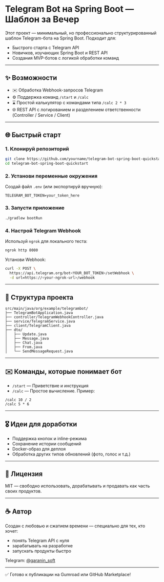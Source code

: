 # Telegram Bot на Spring Boot — Шаблон за Вечер

Этот проект — минимальный, но профессионально структурированный шаблон Telegram-бота на Spring Boot. Подходит для:

* Быстрого старта с Telegram API
* Новичков, изучающих Spring Boot и REST API
* Создания MVP-ботов с логикой обработки команд

---

## ✨ Возможности

* ✉️ Обработка Webhook-запросов Telegram
* ⚙️ Поддержка команд `/start` и `/calc`
* ⌛ Простой калькулятор с командами типа `/calc 2 * 3`
* 🌐 REST API с логированием и разделением ответственности (Controller / Service / Client)

---

## 🌐 Быстрый старт

### 1. Клонируй репозиторий

```bash
git clone https://github.com/yourname/telegram-bot-spring-boot-quickstart.git
cd telegram-bot-spring-boot-quickstart
```

### 2. Установи переменные окружения

Создай файл `.env` (или экспортируй вручную):

```env
TELEGRAM_BOT_TOKEN=your_token_here
```

### 3. Запусти приложение

```bash
./gradlew bootRun
```

### 4. Настрой Telegram Webhook

Используй `ngrok` для локального теста:

```bash
ngrok http 8080
```

Установи Webhook:

```bash
curl -X POST \
  https://api.telegram.org/bot<YOUR_BOT_TOKEN>/setWebhook \
  -d url=https://<your-ngrok-url>/webhook
```

---

## 🔧 Структура проекта

```
src/main/java/org/example/telegrambot/
├── TelegramBotApplication.java
├── controller/TelegramWebhookController.java
├── service/TelegramService.java
├── client/TelegramClient.java
├── dto/
│   ├── Update.java
│   ├── Message.java
│   ├── Chat.java
│   ├── From.java
│   └── SendMessageRequest.java
```

---

## ✉️ Команды, которые понимает бот

* `/start` — Приветствие и инструкция
* `/calc` — Простое вычисление. Пример:

```
/calc 10 / 2
/calc 5 * 6
```

---

## 🎖️ Идеи для доработки

* Поддержка кнопок и inline-режима
* Сохранение истории сообщений
* Docker-образ для деплоя
* Обработка других типов обновлений (фото, голос и т.д.)

---

## 🎁 Лицензия

MIT — свободно использовать, дорабатывать и продавать как часть своих продуктов.

---

## ☕ Автор

Создан с любовью и сжатием времени — специально для тех, кто хочет:

* понять Telegram API с нуля
* зарабатывать на разработке
* запускать продукты быстро

Telegram: [@garanin\_soft](https://t.me/garanin_soft)

---

✅ Готово к публикации на Gumroad или GitHub Marketplace!
